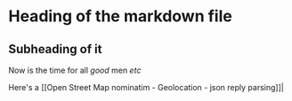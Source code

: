 # Heading of the markdown file
## Subheading of it
Now is the time for all *good* men _etc_

Here's a [[Open Street Map nominatim  -  Geolocation - json reply parsing]]|

